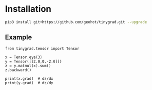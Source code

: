 # Installation

```bash
pip3 install git+https://github.com/geohot/tinygrad.git --upgrade
```

## Example

```python3
from tinygrad.tensor import Tensor

x = Tensor.eye(3)
y = Tensor([[2.0,0,-2.0]])
z = y.matmul(x).sum()
z.backward()

print(x.grad)  # dz/dx
print(y.grad)  # dz/dy
```
